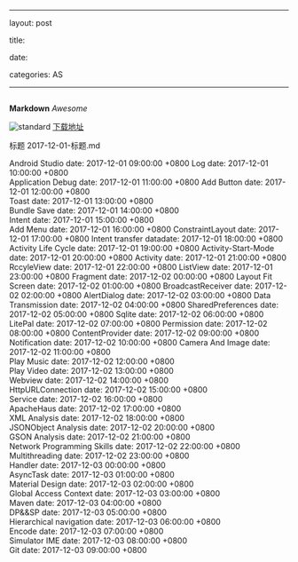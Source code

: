 
---  

layout: post  

title: 

date: 

categories: AS  

---  

## 


## 



**Markdown**
*Awesome*

![standard](https://cvbnt.github.io/cvbnt.github.io/assets/images/standard.png)
[下载地址](https://developer.android.com/studio/index.html)  

标题               2017-12-01-标题.md
 
Android Studio      date: 2017-12-01 09:00:00 +0800 
Log                 date: 2017-12-01 10:00:00 +0800   
Application Debug   date: 2017-12-01 11:00:00 +0800 
Add Button          date: 2017-12-01 12:00:00 +0800  
Toast               date: 2017-12-01 13:00:00 +0800  
Bundle Save         date: 2017-12-01 14:00:00 +0800  
Intent              date: 2017-12-01 15:00:00 +0800  
Add Menu            date: 2017-12-01 16:00:00 +0800 
ConstraintLayout    date: 2017-12-01 17:00:00 +0800 
Intent transfer datadate: 2017-12-01 18:00:00 +0800 
Activity Life Cycle date: 2017-12-01 19:00:00 +0800 
Activity-Start-Mode date: 2017-12-01 20:00:00 +0800 
Activity            date: 2017-12-01 21:00:00 +0800 
RccyleView          date: 2017-12-01 22:00:00 +0800 
ListView            date: 2017-12-01 23:00:00 +0800 
Fragment            date: 2017-12-02 00:00:00 +0800 
Layout Fit Screen   date: 2017-12-02 01:00:00 +0800 
BroadcastReceiver   date: 2017-12-02 02:00:00 +0800 
AlertDialog         date: 2017-12-02 03:00:00 +0800 
Data Transmission   date: 2017-12-02 04:00:00 +0800 
SharedPreferences   date: 2017-12-02 05:00:00 +0800 
Sqlite              date: 2017-12-02 06:00:00 +0800 
LitePal             date: 2017-12-02 07:00:00 +0800 
Permission          date: 2017-12-02 08:00:00 +0800 
ContentProvider     date: 2017-12-02 09:00:00 +0800 
Notification        date: 2017-12-02 10:00:00 +0800 
Camera And Image    date: 2017-12-02 11:00:00 +0800          
Play Music          date: 2017-12-02 12:00:00 +0800          
Play Video          date: 2017-12-02 13:00:00 +0800          
Webview             date: 2017-12-02 14:00:00 +0800          
HttpURLConnection   date: 2017-12-02 15:00:00 +0800          
Service             date: 2017-12-02 16:00:00 +0800          
ApacheHaus          date: 2017-12-02 17:00:00 +0800          
XML Analysis        date: 2017-12-02 18:00:00 +0800          
JSONObject Analysis date: 2017-12-02 20:00:00 +0800          
GSON Analysis       date: 2017-12-02 21:00:00 +0800          
Network Programming Skills date: 2017-12-02 22:00:00 +0800   
Multithreading      date: 2017-12-02 23:00:00 +0800          
Handler             date: 2017-12-03 00:00:00 +0800          
AsyncTask           date: 2017-12-03 01:00:00 +0800          
Material Design     date: 2017-12-03 02:00:00 +0800          
Global Access Context date: 2017-12-03 03:00:00 +0800        
Maven               date: 2017-12-03 04:00:00 +0800          
DP&&SP              date: 2017-12-03 05:00:00 +0800          
Hierarchical navigation date: 2017-12-03 06:00:00 +0800      
Encode              date: 2017-12-03 07:00:00 +0800       
Simulator IME       date: 2017-12-03 08:00:00 +0800  
Git                 date: 2017-12-03 09:00:00 +0800  
